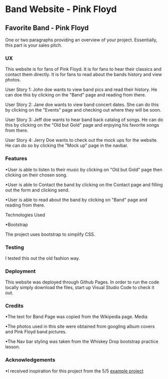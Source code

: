 # Band Website - Pink Floyd

## Favorite Band - Pink Floyd

One or two paragraphs providing an overview of your project.
Essentially, this part is your sales pitch.

### UX

This website is for fans of Pink Floyd. It is for fans to hear their classics and contact them directly. It is for fans to read about the bands history and view photos.

User Story 1:
John doe wants to view band pics and read their history. He can doe this by clicking on the "Band" page and reading from there.

User Story 2:
Jane doe wants to view band concert dates. She can do this by clicking on the "Events" page and checking out where they will be soon.

User Story 3:
Jeff doe wants to hear band back catalog of songs. He can do this by clicking on the "Old but Gold" page and enjoying his favorite songs from there.

User Story 4:
Jerry Doe wants to check out the mock ups for the website. He can do so by clicking the "Mock up" page in the navbar.

### Features

•User is able to listen to their music by clicking on "Old but Gold" page then clicking on their chosen song.

•User is able to Contact the band by clicking on the Contact page and filling out the form and clicking send.

•User is able to read about the band by clicking on "Band" page and reading from there.

Technologies Used

•Bootstrap

The project uses bootstrap to simplify CSS.

### Testing

I tested this out the old fashion way.

### Deployment

This website was deployed through Github Pages. In order to run the code locally simply download the files, start up Visual Studio Code to check it out.

### Credits

•The text for Band Page was copied from the Wikipedia page.
Media

•The photos used in this site were obtained from googling album covers and Pink Floyd band pictures.

•The Nav bar styling was taken from the Whiskey Drop bootstrap practice lesson.

### Acknowledgements

•I received inspiration for this project from the 5/5 [example project](https://code-institute-solutions.github.io/StudentExampleProjectGradeFive/)